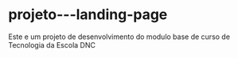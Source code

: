 # projeto---landing-page
Este e um projeto de desenvolvimento do modulo base de  curso de Tecnologia da Escola DNC
